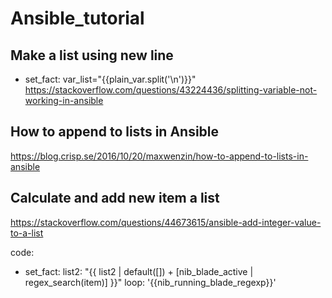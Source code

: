# Ansible_tutorial
Make a list using new line
----------------------------
- set_fact: var_list="{{plain_var.split('\n')}}"
https://stackoverflow.com/questions/43224436/splitting-variable-not-working-in-ansible

How to append to lists in Ansible
-----------------------------------
https://blog.crisp.se/2016/10/20/maxwenzin/how-to-append-to-lists-in-ansible

Calculate and add new item a list
---------------------------------
https://stackoverflow.com/questions/44673615/ansible-add-integer-value-to-a-list

code:
- set_fact:
    list2: "{{ list2 | default([]) + [nib_blade_active | regex_search(item)] }}"
  loop: '{{nib_running_blade_regexp}}'
